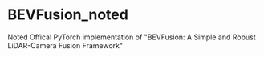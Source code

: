 # BEVFusion_noted
Noted Offical PyTorch implementation of "BEVFusion: A Simple and Robust LiDAR-Camera Fusion Framework"

